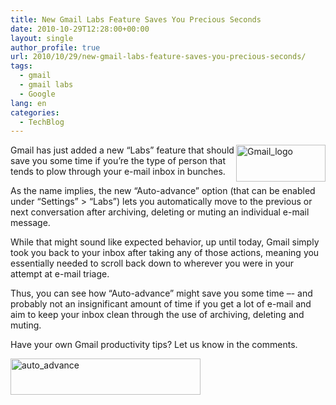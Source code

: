 ```yaml
---
title: New Gmail Labs Feature Saves You Precious Seconds
date: 2010-10-29T12:28:00+00:00
layout: single
author_profile: true
url: 2010/10/29/new-gmail-labs-feature-saves-you-precious-seconds/
tags:
  - gmail
  - gmail labs
  - Google
lang: en
categories: 
  - TechBlog
---
```

[<img title="Gmail_logo" border="0" alt="Gmail_logo" align="right" src="http://lh3.ggpht.com/_vaUVXcmC3OI/TMq202CFqqI/AAAAAAAAC-U/qO5s2aj4r_w/Gmail_logo_thumb%5B4%5D.png?imgmax=800" width="143" height="59" />](http://lh3.ggpht.com/_vaUVXcmC3OI/TMq2zam_k6I/AAAAAAAAC-Q/9lps4YQ8nos/s1600-h/Gmail_logo%5B6%5D.png)Gmail has just added a new “Labs” feature that should save you some time if you’re the type of person that tends to plow through your e-mail inbox in bunches. 

As the name implies, the new “Auto-advance” option (that can be enabled under “Settings” > “Labs”) lets you automatically move to the previous or next conversation after archiving, deleting or muting an individual e-mail message.

While that might sound like expected behavior, up until today, Gmail simply took you back to your inbox after taking any of those actions, meaning you essentially needed to scroll back down to wherever you were in your attempt at e-mail triage.

Thus, you can see how “Auto-advance” might save you some time –- and probably not an insignificant amount of time if you get a lot of e-mail and aim to keep your inbox clean through the use of archiving, deleting and muting.

Have your own Gmail productivity tips? Let us know in the comments.

[<img title="auto_advance" border="0" alt="auto_advance" src="http://lh4.ggpht.com/_vaUVXcmC3OI/TMq24D1p_MI/AAAAAAAAC-c/9Ma0HXLxISo/auto_advance_thumb.png?imgmax=800" width="304" height="58" />](http://lh5.ggpht.com/_vaUVXcmC3OI/TMq22PhaCBI/AAAAAAAAC-Y/_gbECa0E_Tc/s1600-h/auto_advance%5B2%5D.png)